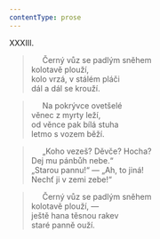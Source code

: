 ```yaml
---
contentType: prose
---
```


XXXIII.

>      Černý vůz se padlým sněhem  
> kolotavě plouží,  
> kolo vrzá, v stálém pláči  
> dál a dál se krouží.

>      Na pokrývce ovetšelé  
> věnec z myrty leží,  
> od věnce pak bílá stuha  
> letmo s vozem běží.

>      „Koho vezeš? Děvče? Hocha?  
> Dej mu pánbůh nebe.“  
> „Starou pannu!“ — „Ah, to jiná!  
> Nechť ji v zemi zebe!“

>      Černý vůz se padlým sněhem  
> kolotavě plouží, —  
> ještě hana těsnou rakev  
> staré panně ouží.
